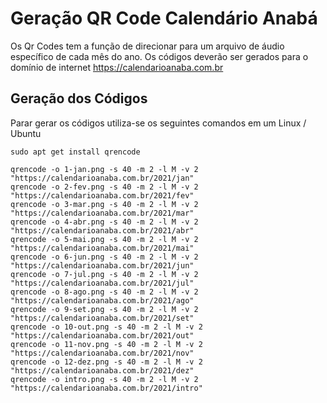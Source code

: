 # Geração QR Code Calendário Anabá

Os Qr Codes tem a função de direcionar para um arquivo de áudio específico de cada mês do ano.
Os códigos deverão ser gerados para o domínio de internet https://calendarioanaba.com.br

## Geração dos Códigos

Parar gerar os códigos utiliza-se os seguintes comandos em um Linux / Ubuntu

```
sudo apt get install qrencode

qrencode -o 1-jan.png -s 40 -m 2 -l M -v 2 "https://calendarioanaba.com.br/2021/jan"
qrencode -o 2-fev.png -s 40 -m 2 -l M -v 2 "https://calendarioanaba.com.br/2021/fev"
qrencode -o 3-mar.png -s 40 -m 2 -l M -v 2 "https://calendarioanaba.com.br/2021/mar"
qrencode -o 4-abr.png -s 40 -m 2 -l M -v 2 "https://calendarioanaba.com.br/2021/abr"
qrencode -o 5-mai.png -s 40 -m 2 -l M -v 2 "https://calendarioanaba.com.br/2021/mai"
qrencode -o 6-jun.png -s 40 -m 2 -l M -v 2 "https://calendarioanaba.com.br/2021/jun"
qrencode -o 7-jul.png -s 40 -m 2 -l M -v 2 "https://calendarioanaba.com.br/2021/jul"
qrencode -o 8-ago.png -s 40 -m 2 -l M -v 2 "https://calendarioanaba.com.br/2021/ago"
qrencode -o 9-set.png -s 40 -m 2 -l M -v 2 "https://calendarioanaba.com.br/2021/set"
qrencode -o 10-out.png -s 40 -m 2 -l M -v 2 "https://calendarioanaba.com.br/2021/out"
qrencode -o 11-nov.png -s 40 -m 2 -l M -v 2 "https://calendarioanaba.com.br/2021/nov"
qrencode -o 12-dez.png -s 40 -m 2 -l M -v 2 "https://calendarioanaba.com.br/2021/dez"
qrencode -o intro.png -s 40 -m 2 -l M -v 2 "https://calendarioanaba.com.br/2021/intro"
```

 
